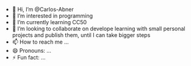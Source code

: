 - 👋 Hi, I’m @Carlos-Abner
- 👀 I’m interested in programming
- 🌱 I’m currently learning CC50
- 💞️ I’m looking to collaborate on develope learning with small personal projects and publish them, until I can take bigger steps
- 📫 How to reach me ...
- 😄 Pronouns: ...
- ⚡ Fun fact: ...

<!---
Carlos-Abner/Carlos-Abner is a ✨ special ✨ repository because its `README.md` (this file) appears on your GitHub profile.
You can click the Preview link to take a look at your changes.
--->
